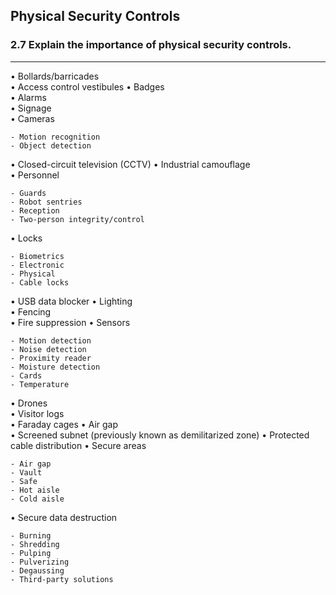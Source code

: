 ## Physical Security Controls
### 2.7 Explain the importance of physical security controls.
---
• Bollards/barricades  
• Access control vestibules 
• Badges  
• Alarms  
• Signage  
• Cameras

    - Motion recognition
    - Object detection

• Closed-circuit television (CCTV) 
• Industrial camouflage  
• Personnel

    - Guards  
    - Robot sentries  
    - Reception  
    - Two-person integrity/control

• Locks

    - Biometrics
    - Electronic 
    - Physical  
    - Cable locks

• USB data blocker 
• Lighting  
• Fencing  
• Fire suppression 
• Sensors

	- Motion detection  
	- Noise detection  
	- Proximity reader  
	- Moisture detection 
	- Cards
	- Temperature

• Drones  
• Visitor logs  
• Faraday cages
• Air gap  
• Screened subnet (previously known as demilitarized zone) 
• Protected cable distribution 
• Secure areas

	- Air gap  
	- Vault  
	- Safe  
	- Hot aisle 
	- Cold aisle

• Secure data destruction

	- Burning  
	- Shredding  
	- Pulping  
	- Pulverizing  
	- Degaussing  
	- Third-party solutions
